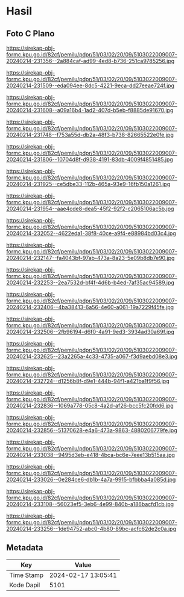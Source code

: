 # Hasil

## Foto C Plano

https://sirekap-obj-formc.kpu.go.id/82cf/pemilu/pdpr/51/03/02/20/09/5103022009007-20240214-231356--2a884caf-ad99-4ed8-b736-251ca9785256.jpg

https://sirekap-obj-formc.kpu.go.id/82cf/pemilu/pdpr/51/03/02/20/09/5103022009007-20240214-231509--eda094ee-8dc5-4221-9eca-dd27eeae724f.jpg

https://sirekap-obj-formc.kpu.go.id/82cf/pemilu/pdpr/51/03/02/20/09/5103022009007-20240214-231608--a09a16b4-1ad2-407d-b5eb-f8885de91670.jpg

https://sirekap-obj-formc.kpu.go.id/82cf/pemilu/pdpr/51/03/02/20/09/5103022009007-20240214-231748--f753a55d-db2a-48f3-b738-82665522e0fe.jpg

https://sirekap-obj-formc.kpu.go.id/82cf/pemilu/pdpr/51/03/02/20/09/5103022009007-20240214-231806--10704d8f-d938-4191-83db-4009f4851485.jpg

https://sirekap-obj-formc.kpu.go.id/82cf/pemilu/pdpr/51/03/02/20/09/5103022009007-20240214-231925--ce5dbe33-112b-465a-93e9-16fb150a1261.jpg

https://sirekap-obj-formc.kpu.go.id/82cf/pemilu/pdpr/51/03/02/20/09/5103022009007-20240214-231954--aae4cde8-dea5-45f2-92f2-c2065106ac5b.jpg

https://sirekap-obj-formc.kpu.go.id/82cf/pemilu/pdpr/51/03/02/20/09/5103022009007-20240214-232052--4622eda1-38f8-40ce-a9f4-e88984bd03c4.jpg

https://sirekap-obj-formc.kpu.go.id/82cf/pemilu/pdpr/51/03/02/20/09/5103022009007-20240214-232147--fa4043bf-97ab-473a-8a23-5e09b8db7e90.jpg

https://sirekap-obj-formc.kpu.go.id/82cf/pemilu/pdpr/51/03/02/20/09/5103022009007-20240214-232253--2ea7532d-bf4f-4d6b-b4ed-7af35ac94589.jpg

https://sirekap-obj-formc.kpu.go.id/82cf/pemilu/pdpr/51/03/02/20/09/5103022009007-20240214-232406--4ba38413-6a56-4e60-a061-19a7229f45fe.jpg

https://sirekap-obj-formc.kpu.go.id/82cf/pemilu/pdpr/51/03/02/20/09/5103022009007-20240214-232506--2fb96194-d6f0-4a91-9ed3-3934ad30a69f.jpg

https://sirekap-obj-formc.kpu.go.id/82cf/pemilu/pdpr/51/03/02/20/09/5103022009007-20240214-232625--23a2265a-4c33-4735-a067-f3d9aebd08e3.jpg

https://sirekap-obj-formc.kpu.go.id/82cf/pemilu/pdpr/51/03/02/20/09/5103022009007-20240214-232724--d1256b8f-d9e1-444b-94f1-a421ba1f9f56.jpg

https://sirekap-obj-formc.kpu.go.id/82cf/pemilu/pdpr/51/03/02/20/09/5103022009007-20240214-232836--1069a778-05c8-4a2d-af26-bcc5fc20fdd6.jpg

https://sirekap-obj-formc.kpu.go.id/82cf/pemilu/pdpr/51/03/02/20/09/5103022009007-20240214-232856--51370628-e4a6-473a-9863-4880206779fe.jpg

https://sirekap-obj-formc.kpu.go.id/82cf/pemilu/pdpr/51/03/02/20/09/5103022009007-20240214-233038--9495d3eb-e418-4bca-bc6e-7eee13b515aa.jpg

https://sirekap-obj-formc.kpu.go.id/82cf/pemilu/pdpr/51/03/02/20/09/5103022009007-20240214-233026--0e284ce6-db1b-4a7a-9915-bfbbba4a085d.jpg

https://sirekap-obj-formc.kpu.go.id/82cf/pemilu/pdpr/51/03/02/20/09/5103022009007-20240214-233108--56023ef5-3eb6-4e99-840b-a186bacfd1cb.jpg

https://sirekap-obj-formc.kpu.go.id/82cf/pemilu/pdpr/51/03/02/20/09/5103022009007-20240214-233256--1de94752-abc0-4b80-89bc-acfc62de2c0a.jpg


## Metadata

| Key        | Value               |
| ---------- | ------------------- |
| Time Stamp | 2024-02-17 13:05:41 |
| Kode Dapil | 5101                |



